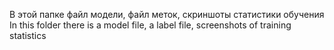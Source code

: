 В этой папке файл модели, файл меток, скриншоты статистики обучения
In this folder there is a model file, a label file, screenshots of training statistics
